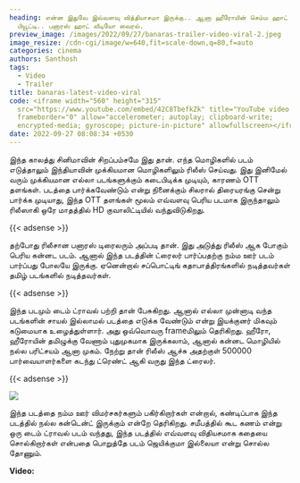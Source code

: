 ```yaml
---
heading: என்ன இதுவே இவ்வளவு வித்தியாசமா இருக்கு.. ஆனா ஹீரோயின் செம்ம ஹாட் டஸ்கி
  பியூட்டி.. பனாரஸ் ஹாட் வீடியோ வைரல்.
preview_image: /images/2022/09/27/banaras-trailer-video-viral-2.jpeg
image_resize: /cdn-cgi/image/w=640,fit=scale-down,q=80,f=auto
categories: cinema
authors: Santhosh
tags:
  - Video
  - Trailer
title: banaras-latest-video-viral
code: <iframe width="560" height="315"
  src="https://www.youtube.com/embed/42C8TbefkZk" title="YouTube video player"
  frameborder="0" allow="accelerometer; autoplay; clipboard-write;
  encrypted-media; gyroscope; picture-in-picture" allowfullscreen></iframe>
date: 2022-09-27 08:08:34 +0530
---
```

இந்த காலத்து சினிமாவின் சிறப்பம்சமே இது தான். எந்த மொழிகளில் படம் எடுத்தாலும் இந்தியாவின் முக்கியமான மொழிகளிலும் ரிலீஸ் செய்வது. இது இனிமேல் வரும் முக்கியமான எல்லா படங்களுக்கும் கடைபிடிக்க முடியும், காரணம் OTT தளங்கள். படத்தை பார்க்கவேண்டும் என்று நினைக்கும் சிலரால் திரையரங்கு சென்று பார்க்க முடியாது, இந்த OTT தளங்கள் மூலம் எவ்வளவு பெரிய படமாக இருந்தாலும் ரிலீஸாகி ஒரே மாதத்தில் HD குவாலிட்டியில் வந்துவிடுகிறது.

{{< adsense >}}

தற்போது ரிலீசான பனாரஸ் டிரைலரும் அப்படி தான். இது அடுத்து ரிலீஸ் ஆக போகும் பெரிய கன்னட படம். ஆனால் இந்த படத்தின் ட்ரைலர் பார்ப்பதற்கு நம்ம ஊர் படம் பார்ப்பது போலயே இருக்கு. ஏனென்றால் சப்பொட்டிங் கதாபாத்திரங்களில் நடித்தவர்கள் தமிழ் படங்களில் நடித்தவர்கள். 

{{< adsense >}}

இந்த படமும் டைம் ட்ராவல் பற்றி தான் பேசுகிறது. ஆனால் எல்லா முன்னாடி வந்த படங்களின் சாயல் இல்லாமல் படத்தை எடுக்க வேண்டும் என்று இயக்குனர் மிகவும் கடுமையாக உழைத்துள்ளார். அது ஒவ்வொவரு frameமிலும் தெரிகிறது. ஹீரோ, ஹீரோயின் தமிழுக்கு வேணாம் புதுமுகமாக இருக்கலாம், ஆனால் கன்னட மொழியில் நல்ல பரிட்சயம் ஆனா முகம். நேற்று தான் ரிலீஸ் ஆச்சு அதற்குள் 500000 பார்வையாளர்களை கடந்து ட்ரெண்ட் ஆகி வருது இந்த ட்ரைலர்.

{{< adsense >}}

![](/images/2022/09/27/banaras-trailer-video-viral.jpeg)

இந்த படத்தை நம்ம ஊர் விமர்சகர்களும் பகிர்கிறார்கள் என்றால், கண்டிப்பாக இந்த படத்தில் நல்ல கன்டென்ட் இருக்கும் என்றே தெரிகிறது. சமீபத்தில் கூட கணம் என்று ஒரு டைம் ட்ராவல் படம் வந்தது, இந்த படத்தில் எவ்வளவு விதியசமாக கதையை சொல்கிறார்கள் என்பதை பொறுத்தே படம் ஜெயிக்குமா இல்லையா என்று சொல்ல தோணும்.

**Video:**